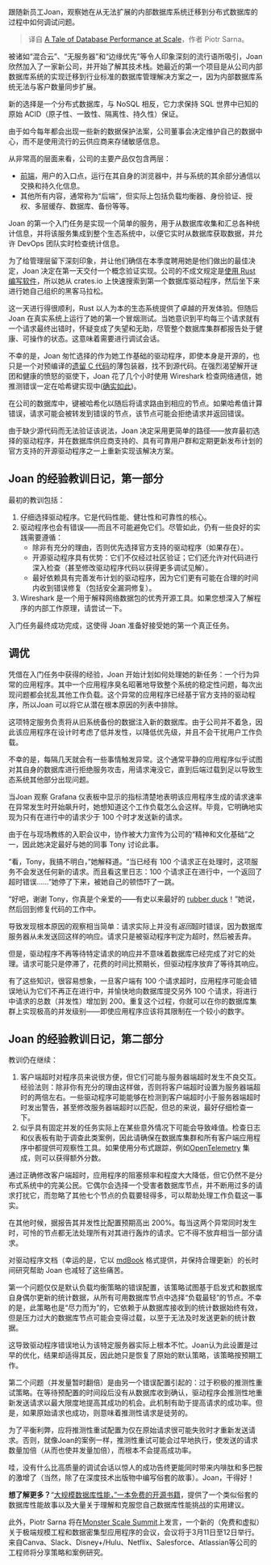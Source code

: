 
<!--
title: 一个数据库性能规模化的传说
cover: https://cdn.thenewstack.io/media/2025/01/4e148000-database.png
-->

跟随新员工Joan，观察她在从无法扩展的内部数据库系统迁移到分布式数据库的过程中如何调试问题。

> 译自 [A Tale of Database Performance at Scale](https://thenewstack.io/a-tale-of-database-performance-at-scale/)，作者 Piotr Sarna。

被诸如“混合云”、“无服务器”和“边缘优先”等令人印象深刻的流行语所吸引，Joan 欣然加入了一家新公司，并开始了解其技术栈。她最近的第一个项目是从公司内部数据库系统的实现迁移到行业标准的数据库管理解决方案之一，因为内部数据库系统无法与客户数量同步扩展。

新的选择是一个分布式数据库，与 NoSQL 相反，它力求保持 SQL 世界中已知的原始 ACID（原子性、一致性、隔离性、持久性）保证。

由于如今每年都会出现一些新的数据保护法案，公司董事会决定维护自己的数据中心，而不是使用流行的云供应商来存储敏感信息。

从非常高的层面来看，公司的主要产品仅包含两层：

- [前端](https://thenewstack.io/frontend-development/)，用户的入口点，运行在其自身的浏览器中，并与系统的其余部分通信以交换和持久化信息。
- 其他所有内容，通常称为“后端”，但实际上包括负载均衡器、身份验证、授权、多层缓存、数据库、备份等等。

Joan 的第一个入门任务是实现一个简单的服务，用于从数据库收集和汇总各种统计信息，并将该服务集成到整个生态系统中，以便它实时从数据库获取数据，并允许 DevOps 团队实时检查统计信息。

为了给管理层留下深刻印象，并让他们确信在本季度聘用她是他们做出的最佳决定，Joan 决定在第一天交付一个概念验证实现。公司的不成文规定是[使用 Rust 编写软件](https://thenewstack.io/adoption-of-rust-whos-using-it-and-how/)，所以她从 crates.io 上快速搜索到第一个数据库驱动程序，然后坐下来进行她自己组织的黑客马拉松。

这一天进行得很顺利，Rust 以人为本的生态系统提供了卓越的开发体验。但随后 Joan 在真实系统上运行了她的第一个冒烟测试。当她意识到平均每三个请求就有一个请求最终出错时，怀疑变成了失望和无助，尽管整个数据库集群都报告处于健康、可操作的状态。这意味着需要进行调试会话。

不幸的是，Joan 匆忙选择的作为她工作基础的驱动程序，即使本身是开源的，也只是一个对预编译的[遗留 C 代码](https://thenewstack.io/linus-torvalds-c-vs-rust-debate-has-religious-undertones/)的薄包装器，找不到源代码。在强烈渴望解开谜团和健康的愤怒的驱使下，Joan 花了几个小时使用 Wireshark 检查网络通信，她推测错误一定在哈希键实现中([确实如此](https://github.com/apache/cassandra/blob/56ea39ec704a94b5d23cbe530548745ab2420cee/src/java/org/apache/cassandra/utils/MurmurHash.java#L31-L32))。

在公司的数据库中，键被哈希化以随后将请求路由到相应的节点。如果哈希值计算错误，请求可能会被转发到错误的节点，该节点可能会拒绝请求并返回错误。

由于缺少源代码而无法验证该说法，Joan 决定采用更简单的路径——放弃最初选择的驱动程序，并在数据库供应商支持的、具有可靠用户群和定期更新发布计划的官方支持的开源驱动程序之一上重新实现该解决方案。

## Joan 的经验教训日记，第一部分

最初的教训包括：

1. 仔细选择驱动程序。它是代码性能、健壮性和可靠性的核心。
2. 驱动程序也会有错误——而且不可能避免它们。尽管如此，仍有一些良好的实践需要遵循：
    - 除非有充分的理由，否则优先选择官方支持的驱动程序（如果存在）。
    - 开源驱动程序具有优势：它们不仅经过社区验证；它们还允许对代码进行深入检查（甚至修改驱动程序代码以获得更多调试见解）。
    - 最好依赖具有完善发布计划的驱动程序，因为它们更有可能在合理的时间内收到错误修复（包括安全漏洞修复）。
3. Wireshark 是一个用于解释网络数据包的优秀开源工具。如果您想深入了解程序的内部工作原理，请尝试一下。

入门任务最终成功完成，这使得 Joan 准备好接受她的第一个真正任务。

## 调优

凭借在入门任务中获得的经验，Joan 开始计划如何处理她的新任务：一个行为异常的应用程序。其中一个应用程序臭名昭著地导致整个系统的稳定性问题，每次出现问题都会扰乱其他工作负载。这个异常的应用程序已经基于官方支持的驱动程序，所以Joan 可以将它从潜在根本原因的列表中排除。

这项特定服务负责将从旧系统备份的数据注入新的数据库。由于公司并不着急，因此该应用程序在设计时考虑了低并发性，以降低优先级，并且不会干扰用户工作负载。

不幸的是，每隔几天就会有一些事情触发异常。这个通常平静的应用程序似乎试图对其自身的数据库进行拒绝服务攻击，用请求淹没它，直到后端过载到足以导致生态系统其他部分出现问题。

当Joan 观察 Grafana 仪表板中显示的指标清楚地表明该应用程序生成的请求速率在异常发生时开始飙升时，她想知道这个工作负载怎么会这样。毕竟，它明确地实现为只有在进行中的请求少于 100 个时才发送新的请求。

由于在与现场教练的入职会议中，协作被大力宣传为公司的“精神和文化基础”之一，因此她决定最好与她的同事 Tony 讨论此事。

“看，Tony，我搞不明白，”她解释道。“当已经有 100 个请求正在处理时，这项服务不会发送任何新的请求。而且看这里日志：100 个请求正在进行中，一个返回了超时错误……”她停了下来，被她自己的顿悟吓了一跳。

“好吧，谢谢 Tony，你真是个亲爱的——有史以来最好的 [rubber duck](https://rubberduckdebugging.com/)！”她说，然后回到修复代码的工作中。

导致发现根本原因的观察相当简单：请求实际上并没有*返回*超时错误，因为数据库服务器从未发送回这样的响应。请求只是被驱动程序判定为超时，然后被丢弃。

但是，驱动程序不再等待特定请求的响应并不意味着数据库已经完成了对它的处理。请求可能只是停滞了，花费的时间比预期长，但驱动程序放弃了等待其响应。

有了这些知识，很容易想象，一旦客户端有 100 个请求超时，应用程序可能会错误地认为它们不再正在进行中，并愉快地向数据库提交另外 100 个请求，将进行中请求的总数（并发性）增加到 200。重复这个过程，你就可以在你的数据库集群上实现极高的并发级别——即使应用程序应该将其限制在一个较小的数字。

## Joan 的经验教训日记，第二部分

教训仍在继续：

1. 客户端超时对程序员来说很方便，但它们可能与服务器端超时发生不良交互。经验法则：除非你有充分的理由这样做，否则将客户端超时设置为服务器端超时的两倍左右。一些驱动程序可能能够在检测到客户端超时小于服务器端超时时发出警告，甚至修改服务器端超时以匹配，但总的来说，最好仔细检查一下。
2. 似乎具有固定并发的任务实际上在某些意外情况下可能会导致峰值。检查日志和仪表板有助于调查此类案例，因此请确保在数据库集群和所有客户端应用程序中都提供可观察性工具。如果使用分布式跟踪，例如[OpenTelemetry](https://opentelemetry.io/) 集成，则可以获得额外分数。

通过正确修改客户端超时，应用程序的阻塞频率和程度大大降低，但它仍然不是分布式系统中的完美公民。它偶尔会选择一个受害者数据库节点，并不断用过多的请求打扰它，而忽略了其他七个节点的负载要轻得多，可以帮助处理工作负载这一事实。

在其他时候，据报告其并发性比配置预期高出 200%。每当这两个异常同时发生时，可怜的节点都无法处理所有对其进行轰炸的请求。它不得不放弃相当一部分请求。

对驱动程序文档（幸运的是，它以 [mdBook](https://rust-lang.github.io/mdBook/) 格式提供，并保持合理更新）的长时间研究帮助 Joan 也减轻了这些痛苦。

第一个问题仅仅是默认负载均衡策略的错误配置，该策略试图基于启发式和数据库自身偶尔更新的统计数据，从所有可用数据库节点中选择“负载最轻”的节点。不幸的是，此策略也是“尽力而为”的，它依赖于从数据库接收到的统计数据始终有效，但是压力过大的数据库节点可能会变得过载，以至于无法及时发送更新的统计数据。

这导致驱动程序错误地认为该特定服务器实际上根本不忙。Joan认为此设置是过早的优化，结果却适得其反，因此她只是恢复了原始的默认策略，该策略按预期工作。

第二个问题（并发量暂时翻倍）是由另一个错误配置引起的：过于积极的推测性重试策略。在等待预配置的时间段后没有从数据库收到确认，驱动程序会推测性地重新发送请求以最大限度地提高其成功的机会。此机制有助于提高请求的成功率。但是，如果原始请求也成功，则意味着推测性请求是徒劳的。

为了平衡利弊，应将推测性重试配置为仅在原始请求很可能失败时才重新发送请求。否则，就像Joan的案例一样，推测性重试可能会过早地执行，使发送的请求数量加倍（从而也使并发量加倍），而根本不会提高成功率。

哇，没有什么比高质量的调试会话以惊人的成功告终更能同时带来内啡肽和多巴胺的激增了（当然，除了在深度技术出版物中编写俗套的故事）。Joan，干得好！

**想了解更多？**“[大规模数据库性能，”一本免费的开源书籍](https://www.scylladb.com/2023/10/02/introducing-database-performance-at-scale-a-free-open-source-book/)，提供了一个类似俗套的数据库性能故事以及大量关于理解和克服您自己数据库性能挑战的实用建议。

此外，Piotr Sarna 将在[Monster Scale Summit](https://www.scylladb.com/monster-scale-summit/?utm_source=the+new+stack&utm_medium=referral&utm_content=inline-mention&utm_campaign=tns+platform)上发言，一个新的（免费和虚拟）关于极端规模工程和数据密集型应用程序的会议，会议将于3月11日至12日举行。来自Canva、Slack、Disney+/Hulu、Netflix、Salesforce、Atlassian等公司的工程师将分享策略和案例研究。
